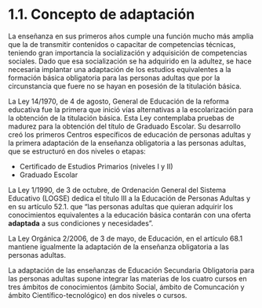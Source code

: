 
# 1.1. Concepto de adaptación

La enseñanza en sus primeros años cumple una función mucho más amplia que la de transmitir contenidos o capacitar de competencias técnicas, teniendo gran importancia la socialización y adquisición de competencias sociales. Dado que esa socialización se ha adquirido en la adultez, se hace necesaria implantar una adaptación de los estudios equivalentes a la formación básica obligatoria para las personas adultas que por la circunstancia que fuere no se hayan en posesión de la titulación básica.

La Ley 14/1970, de 4 de agosto, General de Educación de la reforma educativa fue la primera que inició vías alternativas a la escolarización para la obtención de la titulación básica. Esta Ley contemplaba pruebas de madurez para la obtención del título de Graduado Escolar. Su desarrollo creó los primeros Centros específicos de educación de personas adultas y la primera adaptación de la enseñanza obligatoria a las personas adultas, que se estructuró en dos niveles o etapas:

- Certificado de Estudios Primarios (niveles I y II)
- Graduado Escolar

La Ley 1/1990, de 3 de octubre, de Ordenación General del Sistema Educativo (LOGSE) dedica el título III a la Educación de Personas Adultas y en su artículo 52.1. que “las personas adultas que quieran adquirir los conocimientos equivalentes a la educación básica contarán con una oferta **adaptada** a sus condiciones y necesidades”.

La Ley Orgánica 2/2006, de 3 de mayo, de Educación, en el artículo 68.1 mantiene igualmente la adaptación de la enseñanza obligatoria a las personas adultas.

La adaptación de las enseñanzas de Educación Secundaria Obligatoria para las personas adultas supone integrar las materias de los cuatro cursos en tres ámbitos de conocimientos (ámbito Social, ámbito de Comuncación y ámbito Científico-tecnológico) en dos niveles o cursos.
